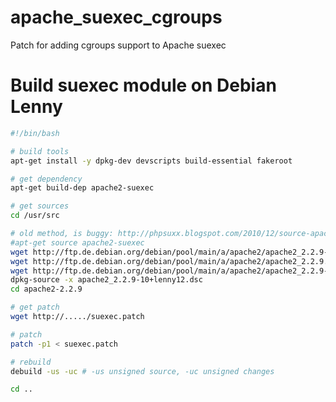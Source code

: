 apache_suexec_cgroups
=====================

Patch for adding cgroups support to Apache suexec

# Build suexec module on Debian Lenny

```bash
#!/bin/bash

# build tools
apt-get install -y dpkg-dev devscripts build-essential fakeroot

# get dependency
apt-get build-dep apache2-suexec

# get sources
cd /usr/src

# old method, is buggy: http://phpsuxx.blogspot.com/2010/12/source-apache2-debian.html
#apt-get source apache2-suexec
wget http://ftp.de.debian.org/debian/pool/main/a/apache2/apache2_2.2.9-10+lenny12.dsc
wget http://ftp.de.debian.org/debian/pool/main/a/apache2/apache2_2.2.9.orig.tar.gz
wget http://ftp.de.debian.org/debian/pool/main/a/apache2/apache2_2.2.9-10+lenny12.diff.gz
dpkg-source -x apache2_2.2.9-10+lenny12.dsc
cd apache2-2.2.9

# get patch
wget http://...../suexec.patch

# patch
patch -p1 < suexec.patch

# rebuild
debuild -us -uc # -us unsigned source, -uc unsigned changes

cd ..
```
